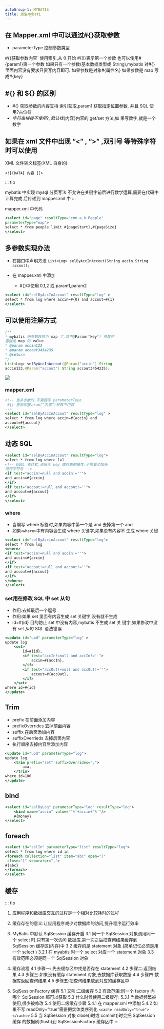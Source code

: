 ```yaml
---
autoGroup-1: MYBATIS
title: 原生Mybati
---
```


## 在 Mapper.xml 中可以通过#{}获取参数
* parameterType 控制参数类型

#{}获取参数内容`
使用索引,从 0 开始 #{0}表示第一个参数
也可以使用#{param1}第一个参数
如果只有一个参数(基本数据类型或 String),mybatis
对#{}里面内容没有要求只要写内容即可.
如果参数是对象#{属性名}
如果参数是 map 写成#{key}

## #{} 和 ${} 的区别

-  #{} 获取参数的内容支持 索引获取,param1 获取指定位置参数,
  并且 SQL 使用?占位符
- ${} 字符串拼接不使用?,默认找${内容}内容的 get/set 方法,如
  果写数字,就是一个数字

##  如果在 xml 文件中出现 “<” , “>” ,双引号 等特殊字符时可以使用

XML 文件转义标签(XML 自身的)

`<![CDATA[ 内容 ]]>`

::: tip

mybatis 中实现 mysql 分页写法
不允许在关键字前后进行数学运算,需要在代码中计算完成
后传递到 mapper.xml 中
:::

 mapper.xml 中代码

```xml
<select id="page" resultType="com.a.b.People"
parameterType="map">
select * from people limit #{pageStart},#{pageSize}
</select>
```

## 多参数实现办法

- 在接口中声明方法
  `List<Log> selByAccInAccout(String accin,String accout);`

- 在 mapper.xml 中添加
  * #{}中使用 0,1,2 或 param1,param2

```xml
<select id="selByAccInAccout" resultType="log" >
select * from log where accin=#{0} and accout=#{1}
</select>
```

## 可以使用注解方式

```java
/**
* mybatis 把参数转换为 map 了,其中@Param("key") 参数内
容就是 map 的 value
* @param accin123
* @param accout3454235
* @return
*/
List<Log> selByAccInAccout(@Param("accin") String
accin123,@Param("accout") String accout3454235);
```
![](/img/10001.png)
### mapper.xml

```xml
<!-- 当多参数时,不需要写 parameterType 
 #{} 里面写@Param(“内容”)参数中内容
-->
<select id="selByAccInAccout" resultType="log" >
select * from log where accin=#{accin} and
accout=#{accout}
</select>
```

## 动态 SQL

```xml
<select id="selByAccinAccout" resultType="log">
select * from log where 1=1
<!-- OGNL 表达式,直接写 key 或对象的属性.不需要添加任
何特字符号 -->
<if test="accin!=null and accin!=''">
and accin=#{accin}
</if>
<if test="accout!=null and accout!=''">
and accout=#{accout}
</if>
</select>
```

###  where 

* 当编写 where 标签时,如果内容中第一个是 and 去掉第一个
  and
* 如果`<where>`中有内容会生成 where 关键字,如果没有内容不
  生成 where 关键

```xml
<select id="selByAccinAccout" resultType="log">
select * from log
<where>
<if test="accin!=null and accin!=''">
and accin=#{accin}
</if>
<if test="accout!=null and accout!=''">
and accout=#{accout}
</if>
</where>
</select>
```

###  set用在修改 SQL 中 set 从句
- 作用:去掉最后一个逗号
- 作用:如果 set 里面有内容生成 set 关键字,没有就不生成
-  id=#{id} 目的防止 set 中没有内容,mybatis 不生成 set 关
  键字,如果修改中没有 set 从句 SQL 语法错误

```xml
<update id="upd" parameterType="log" >
update log
	<set>
		id=#{id},
		<if test="accIn!=null and accIn!=''">
			accin=#{accIn},
		</if>
		<if test="accOut!=null and accOut!=''">
        	accout=#{accOut},
		</if>
	</set>
where id=#{id}
</update>
```

## Trim

- prefix 在前面添加内容
-  prefixOverrides 去掉前面内容
- suffix 在后面添加内容
-  suffixOverrieds 去掉后面内容
- 执行顺序去掉内容后添加内容

```xml
<update id="upd" parameterType="log">
update log
	<trim prefix="set" suffixOverrides=",">
		a=a,
	</trim>
where id=100
</update>
```

##  bind 

```xml
<select id="selByLog" parameterType="log" resultType="log">
	<bind name="accin" value="'%'+accin+'%'"/>
	#{money}
</select>
```

## foreach

```xml
<select id="selIn" parameterType="list" resultType="log">
select * from log where id in
<foreach collection="list" item="abc" open="("
 close=")" separator=",">
#{abc}
</foreach>
</select>
```

## 缓存
::: tip

1. 应用程序和数据库交互的过程是一个相对比较耗时的过程
2. 缓存存在的意义:让应用程序减少对数据库的访问,提升程序运行效率

3. MyBatis 中默认 SqlSession 缓存开启
3.1 同一个 SqlSession 对象调用同一个  select  时,只有第一次访问
数据库,第一次之后把查询结果缓存到 SqlSession 缓存区(内存)中
3.2 缓存的是 statement 对象.(简单记忆必须是用一个 select )
3.2.1 在 myabtis 时一个 select 对应一个 statement 对象
3.3 有效范围必须是同一个 SqlSession 对象
4. 缓存流程
4.1 步骤一: 先去缓存区中找是否存在 statement
4.2 步骤二:返回结果
4.3 步骤三:如果没有缓存 statement 对象,去数据库获取数据
4.4 步骤四:数据库返回查询结果
4.5 步骤五:把查询结果放到对应的缓存区中

5. SqlSessionFactory 缓存
5.1 又叫:二级缓存
5.2 有效范围:同一个 factory 内哪个 SqlSession 都可以获取
5.3 什么时候使用二级缓存:
5.3.1 当数据频繁被使用,很少被修改
5.4 使用二级缓存步骤
5.4.1 在 mapper.xml 中添加
5.4.2 如果不写 readOnly=”true”需要把实体类序列化
`<cache readOnly="true"></cache>`
5.5 当 SqlSession 对象 close()时或 commit()时会把 SqlSession 缓存
的数据刷(flush)到 SqlSessionFactory 缓存区中
:::
